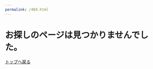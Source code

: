 ```yaml
---
permalink: /404.html
---
```

# お探しのページは見つかりませんでした。

[トップへ戻る](https://taniyang.github.io/kansai-genron-dokushokai/) 
